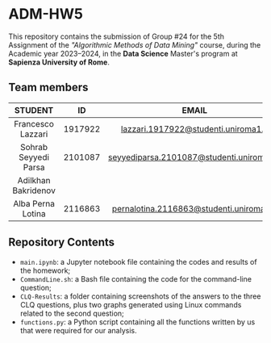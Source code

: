 # ADM-HW5

This repository contains the submission of Group #24 for the 5th Assignment of the *"Algorithmic Methods of Data Mining"* course, during the Academic year 2023–2024, in the **Data Science** Master's program at **Sapienza University of Rome**.

## Team members

| STUDENT | ID | EMAIL |
| :-: | :-: | :-: |
| Francesco Lazzari | 1917922 |  lazzari.1917922@studenti.uniroma1.it |
| Sohrab Seyyedi Parsa | 2101087 | seyyediparsa.2101087@studenti.uniroma1.it | 
| Adilkhan Bakridenov |  |
| Alba Perna Lotina | 2116863 | pernalotina.2116863@studenti.uniroma1.it |

## Repository Contents

- `main.ipynb`: a Jupyter notebook file containing the codes and results of the homework;
- `CommandLine.sh`: a Bash file containing the code for the command-line question;
- `CLQ-Results`: a folder containing screenshots of the answers to the three CLQ questions, plus two graphs generated using Linux commands related to the second question;
- `functions.py`: a Python script containing all the functions written by us that were required for our analysis.

